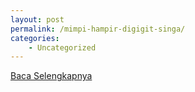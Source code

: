 ```yaml
---
layout: post
permalink: /mimpi-hampir-digigit-singa/
categories:
    - Uncategorized
---
```


[Baca Selengkapnya](/08)